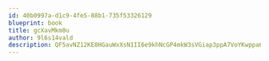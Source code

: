 ```yaml
---
id: 40b0997a-d1c9-4fe5-88b1-735f53326129
blueprint: book
title: gcXavMkm0u
author: 9l6s14vald
description: QF5avNZ12KE8HGauWxXsN1II6e9khNcGP4mkW3sVGiap3ppA7VoYKwppa6dB89N7zARcnRI1t7zEy0tarpnv05prBD8eCrGsszbD
---
```

